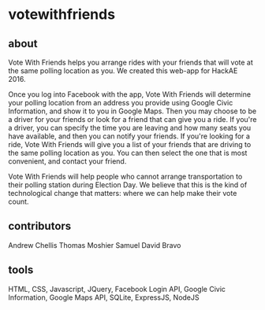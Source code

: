 # votewithfriends

## about

Vote With Friends helps you arrange rides with your friends that will vote at the same polling location as you. We created this web-app for HackAE 2016.

Once you log into Facebook with the app, Vote With Friends will determine your polling location from an address you provide using Google Civic Information, and show it to you in Google Maps. Then you may choose to be a driver for your friends or look for a friend that can give you a ride. If you're a driver, you can specify the time you are leaving and how many seats you have available, and then you can notify your friends. If you're looking for a ride, Vote With Friends will give you a list of your friends that are driving to the same polling location as you. You can then select the one that is most convenient, and contact your friend.

Vote With Friends will help people who cannot arrange transportation to their polling station during Election Day. We believe that this is the kind of technological change that matters: where we can help make their vote count.

## contributors
Andrew Chellis
Thomas Moshier
Samuel David Bravo

## tools
HTML, CSS, Javascript, JQuery, Facebook Login API, Google Civic Information, Google Maps API, SQLite, ExpressJS, NodeJS
